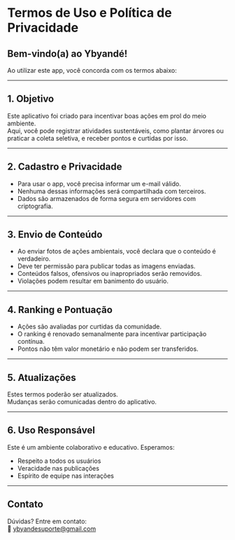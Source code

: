# Termos de Uso e Política de Privacidade

## Bem-vindo(a) ao Ybyandé!

Ao utilizar este app, você concorda com os termos abaixo:

---

## 1. Objetivo

Este aplicativo foi criado para incentivar boas ações em prol do meio ambiente.  
Aqui, você pode registrar atividades sustentáveis, como plantar árvores ou praticar a coleta seletiva, e receber pontos e curtidas por isso.

---

## 2. Cadastro e Privacidade

- Para usar o app, você precisa informar um e-mail válido.  
- Nenhuma dessas informações será compartilhada com terceiros.  
- Dados são armazenados de forma segura em servidores com criptografia.

---

## 3. Envio de Conteúdo

- Ao enviar fotos de ações ambientais, você declara que o conteúdo é verdadeiro.  
- Deve ter permissão para publicar todas as imagens enviadas.  
- Conteúdos falsos, ofensivos ou inapropriados serão removidos.  
- Violações podem resultar em banimento do usuário.

---

## 4. Ranking e Pontuação

- Ações são avaliadas por curtidas da comunidade.  
- O ranking é renovado semanalmente para incentivar participação contínua.  
- Pontos não têm valor monetário e não podem ser transferidos.

---

## 5. Atualizações

Estes termos poderão ser atualizados.  
Mudanças serão comunicadas dentro do aplicativo.

---

## 6. Uso Responsável

Este é um ambiente colaborativo e educativo. Esperamos:

- Respeito a todos os usuários  
- Veracidade nas publicações  
- Espírito de equipe nas interações

---

## Contato

Dúvidas? Entre em contato:  
📧 [ybyandesuporte@gmail.com](mailto:ybyandesuporte@gmail.com?subject=Suporte%20Ybyandé)
